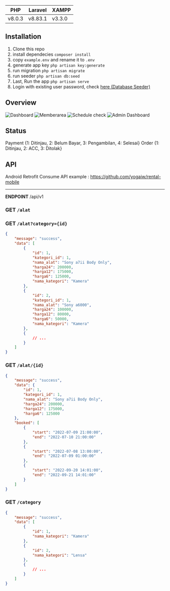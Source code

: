
PHP | Laravel | XAMPP |
--- | --- | --- |
v8.0.3 | v8.83.1 | v3.3.0 |

## Installation
1. Clone this repo
2. install dependecies `composer install`
3. copy `example.env` and rename it to `.env`
4. generate app key `php artisan key:generate`
5. run migration `php artisan migrate`
6. run seeder `php artisan db:seed`
7. Last, Run the app `php artisan serve`
8. Login with existing user password, check [here (Database Seeder)](https://github.com/yogaiw/rental-kamera/blob/main/database/seeders/DatabaseSeeder.php)

## Overview
![Dashboard](https://github.com/yogaiw/yogaiw.github.io/blob/master/content/kancilrentreadme/1.png)
![Memberarea](https://github.com/yogaiw/yogaiw.github.io/blob/master/content/kancilrentreadme/3.png)
![Schedule check](https://github.com/yogaiw/yogaiw.github.io/blob/master/content/kancilrentreadme/7.png)
![Admin Dashboard](https://github.com/yogaiw/yogaiw.github.io/blob/master/content/kancilrentreadme/4.png)

## Status
Payment {1: Ditinjau, 2: Belum Bayar, 3: Pengambilan, 4: Selesai}
Order {1: Ditinjau, 2: ACC, 3: Ditolak}

## API
Android Retrofit Consume API example : https://github.com/yogaiw/rental-mobile <br>
***
**ENDPOINT** /api/v1 <br>

### **GET** `/alat`
### **GET** `/alat?category={id}`
```json
{
    "message": "success",
    "data": [
        {
            "id": 1,
            "kategori_id": 1,
            "nama_alat": "Sony a7ii Body Only",
            "harga24": 200000,
            "harga12": 175000,
            "harga6": 125000,
            "nama_kategori": "Kamera"
        },
        {
            "id": 2,
            "kategori_id": 1,
            "nama_alat": "Sony a6000",
            "harga24": 100000,
            "harga12": 80000,
            "harga6": 50000,
            "nama_kategori": "Kamera"
        },
        {
            // ...
        }
    ]
}
```
### **GET** `/alat/{id}`
```json
{
    "message": "success",
    "data": {
        "id": 1,
        "kategori_id": 1,
        "nama_alat": "Sony a7ii Body Only",
        "harga24": 200000,
        "harga12": 175000,
        "harga6": 125000
    },
    "booked": [
        {
            "start": "2022-07-09 21:00:00",
            "end": "2022-07-10 21:00:00"
        },
        {
            "start": "2022-07-08 13:00:00",
            "end": "2022-07-09 01:00:00"
        },
        {
            "start": "2022-09-20 14:01:00",
            "end": "2022-09-21 14:01:00"
        }
    ]
}
```
### **GET** `/category`
```json
{
    "message": "success",
    "data": [
        {
            "id": 1,
            "nama_kategori": "Kamera"
        },
        {
            "id": 2,
            "nama_kategori": "Lensa"
        },
        {
            // ...
        }
    ]
}
```
